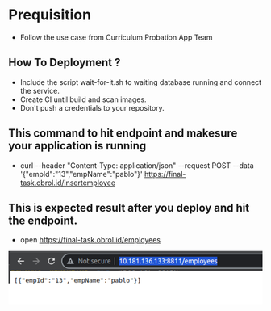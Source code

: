 # Prequisition
 * Follow the use case from Curriculum Probation App Team

## How To Deployment ?
 * Include the script wait-for-it.sh to waiting database running and connect the service.
 * Create CI until build and scan images.
 * Don't push a credentials to your repository.

## This command to hit endpoint and makesure your application is running
 * curl --header "Content-Type: application/json" --request POST --data '{"empId":"13","empName":"pablo"}' https://final-task.obrol.id/insertemployee 

## This is expected result after you deploy and hit the endpoint.
 * open https://final-task.obrol.id/employees

![Result](img/result.png)